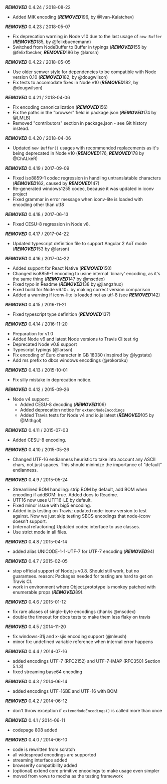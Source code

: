 ***REMOVED*** 0.4.24 / 2018-08-22

  * Added MIK encoding (***REMOVED***196, by @Ivan-Kalatchev)


***REMOVED*** 0.4.23 / 2018-05-07

  * Fix deprecation warning in Node v10 due to the last usage of `new Buffer` (***REMOVED***185, by @felixbuenemann)
  * Switched from NodeBuffer to Buffer in typings (***REMOVED***155 by @felixfbecker, ***REMOVED***186 by @larssn)


***REMOVED*** 0.4.22 / 2018-05-05

  * Use older semver style for dependencies to be compatible with Node version 0.10 (***REMOVED***182, by @dougwilson)
  * Fix tests to accomodate fixes in Node v10 (***REMOVED***182, by @dougwilson)


***REMOVED*** 0.4.21 / 2018-04-06

  * Fix encoding canonicalization (***REMOVED***156)
  * Fix the paths in the "browser" field in package.json (***REMOVED***174 by @LMLB)
  * Removed "contributors" section in package.json - see Git history instead.


***REMOVED*** 0.4.20 / 2018-04-06

  * Updated `new Buffer()` usages with recommended replacements as it's being deprecated in Node v10 (***REMOVED***176, ***REMOVED***178 by @ChALkeR)


***REMOVED*** 0.4.19 / 2017-09-09

  * Fixed iso8859-1 codec regression in handling untranslatable characters (***REMOVED***162, caused by ***REMOVED***147)
  * Re-generated windows1255 codec, because it was updated in iconv project
  * Fixed grammar in error message when iconv-lite is loaded with encoding other than utf8


***REMOVED*** 0.4.18 / 2017-06-13

  * Fixed CESU-8 regression in Node v8.


***REMOVED*** 0.4.17 / 2017-04-22

 * Updated typescript definition file to support Angular 2 AoT mode (***REMOVED***153 by @larssn)


***REMOVED*** 0.4.16 / 2017-04-22

 * Added support for React Native (***REMOVED***150)
 * Changed iso8859-1 encoding to usine internal 'binary' encoding, as it's the same thing (***REMOVED***147 by @mscdex)
 * Fixed typo in Readme (***REMOVED***138 by @jiangzhuo)
 * Fixed build for Node v6.10+ by making correct version comparison
 * Added a warning if iconv-lite is loaded not as utf-8 (see ***REMOVED***142)


***REMOVED*** 0.4.15 / 2016-11-21

 * Fixed typescript type definition (***REMOVED***137)


***REMOVED*** 0.4.14 / 2016-11-20

 * Preparation for v1.0
 * Added Node v6 and latest Node versions to Travis CI test rig
 * Deprecated Node v0.8 support
 * Typescript typings (@larssn)
 * Fix encoding of Euro character in GB 18030 (inspired by @lygstate)
 * Add ms prefix to dbcs windows encodings (@rokoroku)


***REMOVED*** 0.4.13 / 2015-10-01

 * Fix silly mistake in deprecation notice.


***REMOVED*** 0.4.12 / 2015-09-26

 * Node v4 support:
   * Added CESU-8 decoding (***REMOVED***106)
   * Added deprecation notice for `extendNodeEncodings`
   * Added Travis tests for Node v4 and io.js latest (***REMOVED***105 by @Mithgol)


***REMOVED*** 0.4.11 / 2015-07-03

 * Added CESU-8 encoding.


***REMOVED*** 0.4.10 / 2015-05-26

 * Changed UTF-16 endianness heuristic to take into account any ASCII chars, not
   just spaces. This should minimize the importance of "default" endianness.


***REMOVED*** 0.4.9 / 2015-05-24

 * Streamlined BOM handling: strip BOM by default, add BOM when encoding if 
   addBOM: true. Added docs to Readme.
 * UTF16 now uses UTF16-LE by default.
 * Fixed minor issue with big5 encoding.
 * Added io.js testing on Travis; updated node-iconv version to test against.
   Now we just skip testing SBCS encodings that node-iconv doesn't support.
 * (internal refactoring) Updated codec interface to use classes.
 * Use strict mode in all files.


***REMOVED*** 0.4.8 / 2015-04-14
 
 * added alias UNICODE-1-1-UTF-7 for UTF-7 encoding (***REMOVED***94)


***REMOVED*** 0.4.7 / 2015-02-05

 * stop official support of Node.js v0.8. Should still work, but no guarantees.
   reason: Packages needed for testing are hard to get on Travis CI.
 * work in environment where Object.prototype is monkey patched with enumerable 
   props (***REMOVED***89).


***REMOVED*** 0.4.6 / 2015-01-12
 
 * fix rare aliases of single-byte encodings (thanks @mscdex)
 * double the timeout for dbcs tests to make them less flaky on travis


***REMOVED*** 0.4.5 / 2014-11-20

 * fix windows-31j and x-sjis encoding support (@nleush)
 * minor fix: undefined variable reference when internal error happens


***REMOVED*** 0.4.4 / 2014-07-16

 * added encodings UTF-7 (RFC2152) and UTF-7-IMAP (RFC3501 Section 5.1.3)
 * fixed streaming base64 encoding


***REMOVED*** 0.4.3 / 2014-06-14

 * added encodings UTF-16BE and UTF-16 with BOM


***REMOVED*** 0.4.2 / 2014-06-12

 * don't throw exception if `extendNodeEncodings()` is called more than once


***REMOVED*** 0.4.1 / 2014-06-11

 * codepage 808 added


***REMOVED*** 0.4.0 / 2014-06-10

 * code is rewritten from scratch
 * all widespread encodings are supported
 * streaming interface added
 * browserify compatibility added
 * (optional) extend core primitive encodings to make usage even simpler
 * moved from vows to mocha as the testing framework


